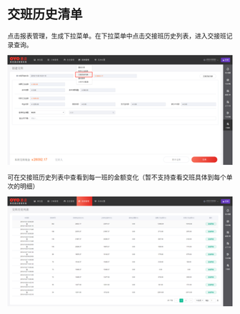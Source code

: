# 交班历史清单

点击报表管理，生成下拉菜单。在下拉菜单中点击交接班历史列表，进入交接班记录查询。

![&#x8FDB;&#x5165;&#x4EA4;&#x63A5;&#x73ED;&#x5386;&#x53F2;&#x5217;&#x8868;](../../.gitbook/assets/image%20%28132%29.png)

  
可在交接班历史列表中查看到每一班的金额变化（暂不支持查看交班具体到每个单次的明细）

![&#x4EA4;&#x63A5;&#x73ED;&#x5386;&#x53F2;&#x5217;&#x8868;](../../.gitbook/assets/image%20%2832%29.png)

